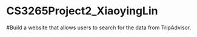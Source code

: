 # CS3265Project2_XiaoyingLin

#Build a website that allows users to search for the data from TripAdvisor.
